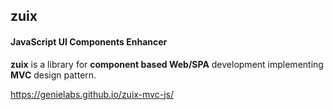 ## zuix
#### JavaScript UI Components Enhancer

**zuix** is a library for **component based Web/SPA** development implementing **MVC** design pattern.

https://genielabs.github.io/zuix-mvc-js/

